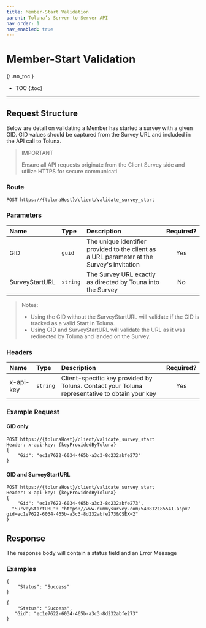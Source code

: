 ```yaml
---
title: Member-Start Validation
parent: Toluna’s Server-to-Server API
nav_order: 1
nav_enabled: true
---
```


# Member-Start Validation
{: .no_toc }

* TOC
{:toc}

---

## Request Structure

Below are detail on validating a Member has started a survey with a given GID. GID values should be captured from the Survey URL and included in the API call to Toluna.


> IMPORTANT
>
> Ensure all API requests originate from the Client Survey side and utilize HTTPS for secure communicati

### Route

```plaintext
POST https://{tolunaHost}/client/validate_survey_start 
```

### Parameters

| Name | Type | Description | Required? | 
| :--- | :--- | :--- | :---: |
| GID | ```guid``` | The unique identifier provided to the client as a URL parameter at the Survey's invitation | Yes |
| SurveyStartURL | ```string``` | The Survey URL exactly as directed by Touna into the Survey | No |

> Notes:
> - Using the GID without the SurveyStartURL will validate if the GID is tracked as a valid Start in Toluna.
> - Using GID and SurveyStartURL will validate the URL as it was redirected by Toluna and landed on the Survey.

### Headers

| Name | Type | Description | Required? |
| :--- | :--- | :--- | :---: |
| x-api-key | ```string``` | Client-specific key provided by Toluna. Contact your Toluna representative to obtain your key | Yes |

### Example Request

#### GID only

```plaintext
POST https://{tolunaHost}/client/validate_survey_start 
Header: x-api-key: {keyProvidedByToluna} 
{ 
    "Gid": "ec1e7622-6034-465b-a3c3-8d232abfe273" 
} 
```

#### GID and SurveyStartURL

```plaintext
POST https://{tolunaHost}/client/validate_survey_start 
Header: x-api-key: {keyProvidedByToluna} 
{ 
    "Gid": "ec1e7622-6034-465b-a3c3-8d232abfe273", 
  "SurveyStartURL": "https://www.dummysurvey.com/540812185541.aspx?gid=ec1e7622-6034-465b-a3c3-8d232abfe273&CSEX=2" 
} 
```

## Response

The response body will contain a status field and an Error Message

### Examples

```plaintext
{ 
    "Status": "Success" 
} 
```

```plaintext
{ 
    "Status": "Success", 
   "Gid": "ec1e7622-6034-465b-a3c3-8d232abfe273" 
} 
```